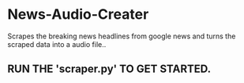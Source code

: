 # News-Audio-Creater
Scrapes the breaking news headlines from google news and turns the scraped data into a audio file..
## RUN THE 'scraper.py' TO GET STARTED.
